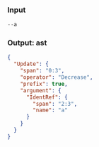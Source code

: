 ### Input
```js parse:expr
--a
```

### Output: ast
```json
{
  "Update": {
    "span": "0:3",
    "operator": "Decrease",
    "prefix": true,
    "argument": {
      "IdentRef": {
        "span": "2:3",
        "name": "a"
      }
    }
  }
}
```

